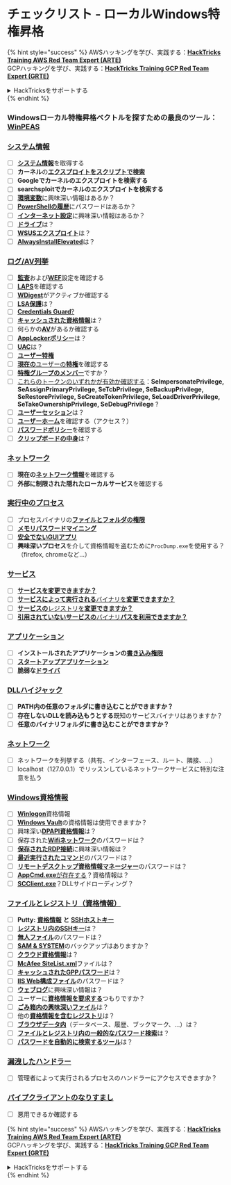 # チェックリスト - ローカルWindows特権昇格

{% hint style="success" %}
AWSハッキングを学び、実践する：<img src="/.gitbook/assets/arte.png" alt="" data-size="line">[**HackTricks Training AWS Red Team Expert (ARTE)**](https://training.hacktricks.xyz/courses/arte)<img src="/.gitbook/assets/arte.png" alt="" data-size="line">\
GCPハッキングを学び、実践する：<img src="/.gitbook/assets/grte.png" alt="" data-size="line">[**HackTricks Training GCP Red Team Expert (GRTE)**<img src="/.gitbook/assets/grte.png" alt="" data-size="line">](https://training.hacktricks.xyz/courses/grte)

<details>

<summary>HackTricksをサポートする</summary>

* [**サブスクリプションプラン**](https://github.com/sponsors/carlospolop)を確認してください！
* **💬 [**Discordグループ**](https://discord.gg/hRep4RUj7f)または[**Telegramグループ**](https://t.me/peass)に参加するか、**Twitter** 🐦 [**@hacktricks\_live**](https://twitter.com/hacktricks\_live)**をフォローしてください。**
* **[**HackTricks**](https://github.com/carlospolop/hacktricks)および[**HackTricks Cloud**](https://github.com/carlospolop/hacktricks-cloud)のGitHubリポジトリにPRを提出してハッキングトリックを共有してください。**

</details>
{% endhint %}

### **Windowsローカル特権昇格ベクトルを探すための最良のツール：** [**WinPEAS**](https://github.com/carlospolop/privilege-escalation-awesome-scripts-suite/tree/master/winPEAS)

### [システム情報](windows-local-privilege-escalation/#system-info)

* [ ] [**システム情報**](windows-local-privilege-escalation/#system-info)を取得する
* [ ] **カーネル**の[**エクスプロイトをスクリプトで検索**](windows-local-privilege-escalation/#version-exploits)
* [ ] **Googleでカーネルのエクスプロイトを検索する**
* [ ] **searchsploitでカーネルのエクスプロイトを検索する**
* [ ] [**環境変数**](windows-local-privilege-escalation/#environment)に興味深い情報はあるか？
* [ ] [**PowerShellの履歴**](windows-local-privilege-escalation/#powershell-history)にパスワードはあるか？
* [ ] [**インターネット設定**](windows-local-privilege-escalation/#internet-settings)に興味深い情報はあるか？
* [ ] [**ドライブ**](windows-local-privilege-escalation/#drives)は？
* [ ] [**WSUSエクスプロイト**](windows-local-privilege-escalation/#wsus)は？
* [ ] [**AlwaysInstallElevated**](windows-local-privilege-escalation/#alwaysinstallelevated)は？

### [ログ/AV列挙](windows-local-privilege-escalation/#enumeration)

* [ ] [**監査**](windows-local-privilege-escalation/#audit-settings)および[**WEF**](windows-local-privilege-escalation/#wef)設定を確認する
* [ ] [**LAPS**](windows-local-privilege-escalation/#laps)を確認する
* [ ] [**WDigest**](windows-local-privilege-escalation/#wdigest)がアクティブか確認する
* [ ] [**LSA保護**](windows-local-privilege-escalation/#lsa-protection)は？
* [ ] [**Credentials Guard**](windows-local-privilege-escalation/#credentials-guard)[?](windows-local-privilege-escalation/#cached-credentials)
* [ ] [**キャッシュされた資格情報**](windows-local-privilege-escalation/#cached-credentials)は？
* [ ] 何らかの[**AV**](https://github.com/carlospolop/hacktricks/blob/master/windows-hardening/windows-av-bypass/README.md)があるか確認する
* [ ] [**AppLockerポリシー**](https://github.com/carlospolop/hacktricks/blob/master/windows-hardening/authentication-credentials-uac-and-efs/README.md#applocker-policy)は？
* [ ] [**UAC**](https://github.com/carlospolop/hacktricks/blob/master/windows-hardening/authentication-credentials-uac-and-efs/uac-user-account-control/README.md)は？
* [ ] [**ユーザー特権**](windows-local-privilege-escalation/#users-and-groups)
* [ ] [**現在の**ユーザーの**特権**](windows-local-privilege-escalation/#users-and-groups)を確認する
* [ ] [**特権グループのメンバー**](windows-local-privilege-escalation/#privileged-groups)ですか？
* [ ] [これらのトークンのいずれかが有効か確認する](windows-local-privilege-escalation/#token-manipulation)：**SeImpersonatePrivilege, SeAssignPrimaryPrivilege, SeTcbPrivilege, SeBackupPrivilege, SeRestorePrivilege, SeCreateTokenPrivilege, SeLoadDriverPrivilege, SeTakeOwnershipPrivilege, SeDebugPrivilege** ?
* [ ] [**ユーザーセッション**](windows-local-privilege-escalation/#logged-users-sessions)は？
* [ ] [**ユーザーホーム**](windows-local-privilege-escalation/#home-folders)を確認する（アクセス？）
* [ ] [**パスワードポリシー**](windows-local-privilege-escalation/#password-policy)を確認する
* [ ] [**クリップボードの中身**](windows-local-privilege-escalation/#get-the-content-of-the-clipboard)は？

### [ネットワーク](windows-local-privilege-escalation/#network)

* [ ] **現在の**[**ネットワーク情報**](windows-local-privilege-escalation/#network)を確認する
* [ ] **外部に制限された隠れたローカルサービス**を確認する

### [実行中のプロセス](windows-local-privilege-escalation/#running-processes)

* [ ] プロセスバイナリの[**ファイルとフォルダの権限**](windows-local-privilege-escalation/#file-and-folder-permissions)
* [ ] [**メモリパスワードマイニング**](windows-local-privilege-escalation/#memory-password-mining)
* [ ] [**安全でないGUIアプリ**](windows-local-privilege-escalation/#insecure-gui-apps)
* [ ] **興味深いプロセス**を介して資格情報を盗むために`ProcDump.exe`を使用する？（firefox, chromeなど...）

### [サービス](windows-local-privilege-escalation/#services)

* [ ] [**サービスを変更できますか？**](windows-local-privilege-escalation/#permissions)
* [ ] [**サービスによって実行される**バイナリを**変更できますか？**](windows-local-privilege-escalation/#modify-service-binary-path)
* [ ] [**サービスの**レジストリを**変更できますか？**](windows-local-privilege-escalation/#services-registry-modify-permissions)
* [ ] [**引用されていないサービスの**バイナリ**パスを利用できますか？**](windows-local-privilege-escalation/#unquoted-service-paths)

### [**アプリケーション**](windows-local-privilege-escalation/#applications)

* [ ] **インストールされたアプリケーションの**[**書き込み権限**](windows-local-privilege-escalation/#write-permissions)
* [ ] [**スタートアップアプリケーション**](windows-local-privilege-escalation/#run-at-startup)
* [ ] **脆弱な**[**ドライバ**](windows-local-privilege-escalation/#drivers)

### [DLLハイジャック](windows-local-privilege-escalation/#path-dll-hijacking)

* [ ] **PATH内の任意のフォルダに書き込むことができますか？**
* [ ] **存在しないDLLを読み込もうとする**既知のサービスバイナリはありますか？
* [ ] **任意のバイナリフォルダに書き込むことができますか？**

### [ネットワーク](windows-local-privilege-escalation/#network)

* [ ] ネットワークを列挙する（共有、インターフェース、ルート、隣接、...）
* [ ] localhost（127.0.0.1）でリッスンしているネットワークサービスに特別な注意を払う

### [Windows資格情報](windows-local-privilege-escalation/#windows-credentials)

* [ ] [**Winlogon**](windows-local-privilege-escalation/#winlogon-credentials)資格情報
* [ ] [**Windows Vault**](windows-local-privilege-escalation/#credentials-manager-windows-vault)の資格情報は使用できますか？
* [ ] 興味深い[**DPAPI資格情報**](windows-local-privilege-escalation/#dpapi)は？
* [ ] 保存された[**Wifiネットワーク**](windows-local-privilege-escalation/#wifi)のパスワードは？
* [ ] [**保存されたRDP接続**](windows-local-privilege-escalation/#saved-rdp-connections)に興味深い情報は？
* [ ] [**最近実行されたコマンド**](windows-local-privilege-escalation/#recently-run-commands)のパスワードは？
* [ ] [**リモートデスクトップ資格情報マネージャー**](windows-local-privilege-escalation/#remote-desktop-credential-manager)のパスワードは？
* [ ] [**AppCmd.exe**が存在する](windows-local-privilege-escalation/#appcmd-exe)？資格情報は？
* [ ] [**SCClient.exe**](windows-local-privilege-escalation/#scclient-sccm)？DLLサイドローディング？

### [ファイルとレジストリ（資格情報）](windows-local-privilege-escalation/#files-and-registry-credentials)

* [ ] **Putty:** [**資格情報**](windows-local-privilege-escalation/#putty-creds) **と** [**SSHホストキー**](windows-local-privilege-escalation/#putty-ssh-host-keys)
* [ ] [**レジストリ内のSSHキー**](windows-local-privilege-escalation/#ssh-keys-in-registry)は？
* [ ] [**無人ファイル**](windows-local-privilege-escalation/#unattended-files)のパスワードは？
* [ ] [**SAM & SYSTEM**](windows-local-privilege-escalation/#sam-and-system-backups)のバックアップはありますか？
* [ ] [**クラウド資格情報**](windows-local-privilege-escalation/#cloud-credentials)は？
* [ ] [**McAfee SiteList.xml**](windows-local-privilege-escalation/#mcafee-sitelist.xml)ファイルは？
* [ ] [**キャッシュされたGPPパスワード**](windows-local-privilege-escalation/#cached-gpp-pasword)は？
* [ ] [**IIS Web構成ファイル**](windows-local-privilege-escalation/#iis-web-config)のパスワードは？
* [ ] [**ウェブログ**](windows-local-privilege-escalation/#logs)に興味深い情報は？
* [ ] ユーザーに[**資格情報を要求する**](windows-local-privilege-escalation/#ask-for-credentials)つもりですか？
* [ ] [**ごみ箱内の興味深いファイル**](windows-local-privilege-escalation/#credentials-in-the-recyclebin)は？
* [ ] 他の[**資格情報を含むレジストリ**](windows-local-privilege-escalation/#inside-the-registry)は？
* [ ] [**ブラウザデータ内**](windows-local-privilege-escalation/#browsers-history)（データベース、履歴、ブックマーク、...）は？
* [ ] [**ファイルとレジストリ内の一般的なパスワード検索**](windows-local-privilege-escalation/#generic-password-search-in-files-and-registry)は？
* [ ] [**パスワードを自動的に検索するツール**](windows-local-privilege-escalation/#tools-that-search-for-passwords)は？

### [漏洩したハンドラー](windows-local-privilege-escalation/#leaked-handlers)

* [ ] 管理者によって実行されるプロセスのハンドラーにアクセスできますか？

### [パイプクライアントのなりすまし](windows-local-privilege-escalation/#named-pipe-client-impersonation)

* [ ] 悪用できるか確認する

{% hint style="success" %}
AWSハッキングを学び、実践する：<img src="/.gitbook/assets/arte.png" alt="" data-size="line">[**HackTricks Training AWS Red Team Expert (ARTE)**](https://training.hacktricks.xyz/courses/arte)<img src="/.gitbook/assets/arte.png" alt="" data-size="line">\
GCPハッキングを学び、実践する：<img src="/.gitbook/assets/grte.png" alt="" data-size="line">[**HackTricks Training GCP Red Team Expert (GRTE)**<img src="/.gitbook/assets/grte.png" alt="" data-size="line">](https://training.hacktricks.xyz/courses/grte)

<details>

<summary>HackTricksをサポートする</summary>

* [**サブスクリプションプラン**](https://github.com/sponsors/carlospolop)を確認してください！
* **💬 [**Discordグループ**](https://discord.gg/hRep4RUj7f)または[**Telegramグループ**](https://t.me/peass)に参加するか、**Twitter** 🐦 [**@hacktricks\_live**](https://twitter.com/hacktricks\_live)**をフォローしてください。**
* **[**HackTricks**](https://github.com/carlospolop/hacktricks)および[**HackTricks Cloud**](https://github.com/carlospolop/hacktricks-cloud)のGitHubリポジトリにPRを提出してハッキングトリックを共有してください。**

</details>
{% endhint %}
